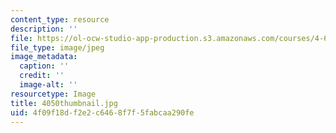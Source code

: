 ```yaml
---
content_type: resource
description: ''
file: https://ol-ocw-studio-app-production.s3.amazonaws.com/courses/4-614-religious-architecture-and-islamic-cultures-fall-2002/4f09f18df2e2c6468f7f5fabcaa290fe_4050thumbnail.jpg
file_type: image/jpeg
image_metadata:
  caption: ''
  credit: ''
  image-alt: ''
resourcetype: Image
title: 4050thumbnail.jpg
uid: 4f09f18d-f2e2-c646-8f7f-5fabcaa290fe
---
```

